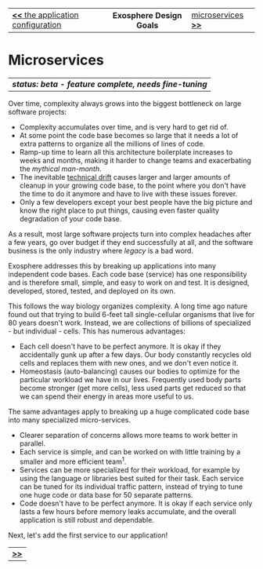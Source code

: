 <table>
  <tr>
    <td><a href="03_app_config.md"><b>&lt;&lt;</b> the application configuration </a></td>
    <th>Exosphere Design Goals</th>
    <td><a href="05_web_server.md">microservices <b>&gt;&gt;</b></a></td>
  </tr>
</table>


# Microservices

<table>
  <tr>
    <td>
      <b><i>
      status: beta - feature complete, needs fine-tuning
      </i></b>
    </td>
  </tr>
</table>

Over time,
complexity always grows into the biggest bottleneck
on large software projects:
* Complexity accumulates over time, and is very hard to get rid of.
* At some point the code base becomes so large
  that it needs a lot of extra patterns to organize all the millions of lines of code.
* Ramp-up time to learn all this architecture boilerplate increases to weeks and months,
  making it harder to change teams and
  exacerbating the _mythical man-month_.
* The inevitable
  [technical drift](http://blog.codeclimate.com/blog/2013/12/19/are-you-experiencing-technical-drift/)
  causes larger and larger amounts of cleanup in your growing code base,
  to the point where you don't have the time to do it anymore
  and have to live with these issues forever.
* Only a few developers except your best people have the big picture
  and know the right place to put things,
  causing even faster quality degradation of your code base.

As a result,
most large software projects turn into complex headaches
after a few years,
go over budget if they end successfully at all,
and the software business is the only industry where _legacy_ is a bad word.

Exosphere addresses this by
breaking up applications
into many independent code bases.
Each code base (service) has one responsibility
and is therefore small, simple, and easy to work on and test.
It is designed, developed, stored, tested, and deployed on its own.

This follows the way biology organizes complexity.
A long time ago nature found out that
trying to build 6-feet tall single-cellular organisms
that live for 80 years doesn't work.
Instead, we are collections of billions of specialized - but individual - cells.
This has numerous advantages:
* Each cell doesn't have to be perfect anymore.
  It is okay if they accidentally gunk up after a few days.
  Our body constantly recycles old cells and replaces them with new ones,
  and we don't even notice it.
* Homeostasis (auto-balancing) causes our bodies to
  optimize for the particular workload we have in our lives.
  Frequently used body parts become stronger (get more cells),
  less used parts get reduced
  so that we can spend their energy in areas more useful to us.

The same advantages apply to breaking up a huge complicated code base
into many specialized micro-services.
* Clearer separation of concerns allows more teams to work better in parallel.
* Each service is simple, and can be worked on with little training
  by a smaller and more efficient team<sup>1</sup>.
* Services can be more specialized for their workload,
  for example by using the language or libraries best suited for their task.
  Each service can be tuned for its individual traffic pattern,
  instead of trying to tune one huge code or data base for 50 separate patterns.
* Code doesn't have to be perfect anymore.
  It is okay if each service only lasts a few hours before memory leaks accumulate,
  and the overall application is still robust and dependable.


Next, let's add the first service to our application!

<table>
  <tr>
    <td><a href="05_web_server.md"><b>&gt;&gt;</b></a></td>
  </tr>
</table>
